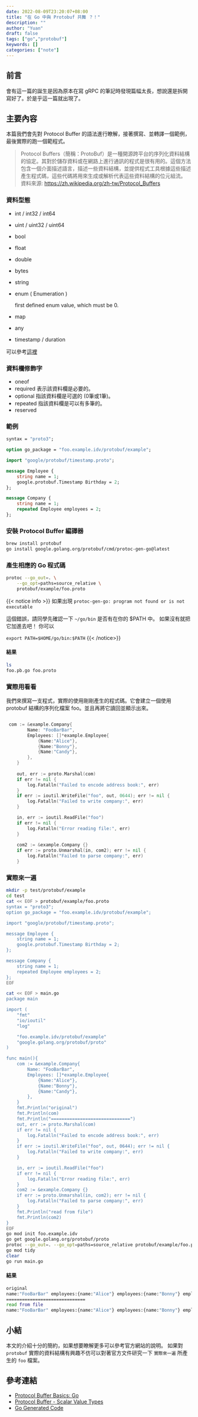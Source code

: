 ```yaml
---
date: 2022-08-09T23:20:07+08:00
title: "在 Go 中與 Protobuf 共舞 ？！"
description: ""
author: "Yuan"
draft: false
tags: ["go","protobuf"]
keywords: []
categories: ["note"]
---
```


## 前言

會有這一篇的誕生是因為原本在寫 gRPC 的筆記時發現篇幅太長，想說還是拆開寫好了。於是乎這一篇就出現了。

<!--more-->

## 主要內容

本篇我們會先對 Protocol Buffer 的語法進行瞭解，接著撰寫、並轉譯一個範例，最後實際的跑一個範程式。

> Protocol Buffers（簡稱：ProtoBuf）是一種開源跨平台的序列化資料結構的協定。其對於儲存資料或在網路上進行通訊的程式是很有用的。這個方法包含一個介面描述語言，描述一些資料結構，並提供程式工具根據這些描述產生程式碼，這些代碼將用來生成或解析代表這些資料結構的位元組流。
資料來源: https://zh.wikipedia.org/zh-tw/Protocol_Buffers

### 資料型態

- int / int32 / int64
- uint / uint32 / uint64
- bool
- float
- double
- bytes
- string
- enum ( Enumeration )

	 first defined enum value, which must be 0.
- map
- any
- timestamp / duration

可以參考[這裡][3]

### 資料欄修飾字
- oneof
- required
	表示該資料欄是必要的。
- optional
	指該資料欄是可選的 (0筆或1筆)。
- repeated
	指該資料欄是可以有多筆的。
- reserved 


### 範例

```proto
syntax = "proto3";

option go_package = "foo.example.idv/protobuf/example";

import "google/protobuf/timestamp.proto";

message Employee {
	string name = 1;
	google.protobuf.Timestamp Birthday = 2;
};

message Company {
	string name = 1;
	repeated Employee employees = 2;
};
```

### 安裝 Protocol Buffer 編譯器

```bash
brew install protobuf
go install google.golang.org/protobuf/cmd/protoc-gen-go@latest
```

### 產生相應的 Go 程式碼

```bash
protoc --go_out=. \
    --go_opt=paths=source_relative \
    protobuf/example/foo.proto
```

{{< notice info >}}
如果出現 
```protoc-gen-go: program not found or is not executable``` 

這個錯誤，請同學先確認一下 `~/go/bin` 是否有在你的 $PATH 中。
如果沒有就把它加進去吧！
你可以

```export PATH=$HOME/go/bin:$PATH```
{{< /notice>}}


#### 結果

```bash
ls
foo.pb.go foo.proto
```

### 實際用看看

我們來撰寫一支程式，實際的使用剛剛產生的程式碼。它會建立一個使用 protobuf 結構的序列化檔案 foo。並且再將它讀回並顯示出來。 

```go

 com := &example.Company{
        Name: "FooBarBar",
        Employees: []*example.Employee{
            {Name:"Alice"},
            {Name:"Bonny"},
            {Name:"Candy"},
        },
    }
    
    out, err := proto.Marshal(com)
    if err != nil {
        log.Fatalln("Failed to encode address book:", err)
    }
    if err := ioutil.WriteFile("foo", out, 0644); err != nil {
        log.Fatalln("Failed to write company:", err)
    }

    in, err := ioutil.ReadFile("foo")
    if err != nil {
        log.Fatalln("Error reading file:", err)
    }
    
    com2 := &example.Company {}
    if err := proto.Unmarshal(in, com2); err != nil {
        log.Fatalln("Failed to parse company:", err)
    }


```

### 實際來一遍

```bash
mkdir -p test/protobuf/example
cd test
cat << EOF > protobuf/example/foo.proto
syntax = "proto3";
option go_package = "foo.example.idv/protobuf/example";

import "google/protobuf/timestamp.proto";

message Employee {
	string name = 1;
	google.protobuf.Timestamp Birthday = 2;
};

message Company {
	string name = 1;
	repeated Employee employees = 2;
};
EOF

cat << EOF > main.go
package main

import (
	"fmt"
	"io/ioutil"
	"log"

	"foo.example.idv/protobuf/example"
	"google.golang.org/protobuf/proto"
)

func main(){
    com := &example.Company{
        Name: "FooBarBar",
        Employees: []*example.Employee{
            {Name:"Alice"},
            {Name:"Bonny"},
            {Name:"Candy"},
        },
    }
    fmt.Println("original")
    fmt.Println(com)
    fmt.Println("==============================")
    out, err := proto.Marshal(com)
    if err != nil {
        log.Fatalln("Failed to encode address book:", err)
    }
    if err := ioutil.WriteFile("foo", out, 0644); err != nil {
        log.Fatalln("Failed to write company:", err)
    }

    in, err := ioutil.ReadFile("foo")
    if err != nil {
        log.Fatalln("Error reading file:", err)
    }
    com2 := &example.Company {}
    if err := proto.Unmarshal(in, com2); err != nil {
        log.Fatalln("Failed to parse company:", err)
    }
    fmt.Println("read from file")
    fmt.Println(com2)
}
EOF
go mod init foo.example.idv
go get google.golang.org/protobuf/proto
protoc --go_out=. --go_opt=paths=source_relative protobuf/example/foo.proto
go mod tidy
clear
go run main.go
```

#### 結果

```bash
original
name:"FooBarBar" employees:{name:"Alice"} employees:{name:"Bonny"} employees:{name:"Candy"}
==============================
read from file
name:"FooBarBar" employees:{name:"Alice"} employees:{name:"Bonny"} employees:{name:"Candy"}
```

## 小結

本文的介紹十分的簡約，如果想要瞭解更多可以參考官方網站的說明。
如果對 `protobuf` 實際的資料結構有興趣不仿可以對著官方文件研究一下 `實際來一遍` 所產生的 `foo` 檔案。

## 參考連結

- [Protocol Buffer Basics: Go][1]
- [Protocol Buffer - Scalar Value Types][2]
- [Go Generated Code][3]

[1]:https://developers.google.com/protocol-buffers/docs/gotutorial
[2]:https://developers.google.com/protocol-buffers/docs/proto3#scalar
[3]:https://developers.google.com/protocol-buffers/docs/reference/go-generated